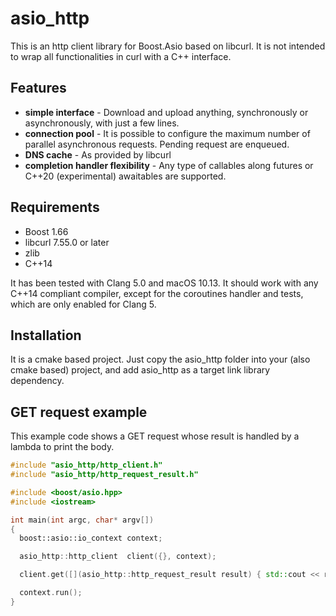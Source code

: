 asio_http
=========

This is an http client library for Boost.Asio based on libcurl. It is not intended to wrap all functionalities in curl with a C++ interface.


Features
--------
* **simple interface** - Download and upload anything, synchronously or asynchronously, with just a few lines.
* **connection pool** - It is possible to configure the maximum number of parallel asynchronous requests. Pending request are enqueued.
* **DNS cache** - As provided by libcurl
* **completion handler flexibility** - Any type of callables along futures or C++20 (experimental) awaitables are supported.

Requirements
------------
* Boost 1.66
* libcurl 7.55.0 or later
* zlib
* C++14

It has been tested with Clang 5.0 and macOS 10.13. It should work with any C++14 compliant compiler, except for the coroutines handler and tests, which are only enabled for Clang 5.

Installation
------------
It is a cmake based project. Just copy the asio_http folder into your (also cmake based) project, and add asio_http as a target link library dependency.

GET request example
-------------------

This example code shows a GET request whose result is handled by a lambda to print the body.

```c++
#include "asio_http/http_client.h"
#include "asio_http/http_request_result.h"

#include <boost/asio.hpp>
#include <iostream>

int main(int argc, char* argv[])
{
  boost::asio::io_context context;

  asio_http::http_client  client({}, context);

  client.get([](asio_http::http_request_result result) { std::cout << result.get_body_as_string(); }, "www.google.com");

  context.run();
}
```
